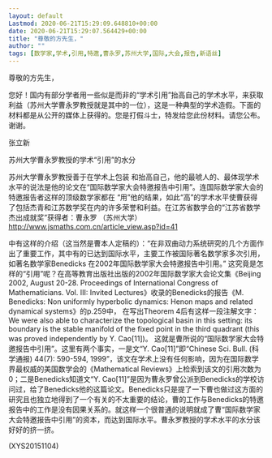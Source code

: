 ```yaml
---
layout: default
Lastmod: 2020-06-21T15:29:09.648810+00:00
date: 2020-06-21T15:29:07.564429+00:00
title: "尊敬的方先生，"
author: ""
tags: [数学家,学术,引用,特邀,曹永罗,苏州大学,国际,大会,报告,新语丝]
---
```


尊敬的方先生，

您好！国内有部分学者用一些似是而非的“学术引用”抬高自己的学术水平，来获取利益（苏州大学曹永罗教授就是其中的一位），这是一种典型的学术造假。下面的材料都是从公开的媒体上获得的。您是打假斗士，特发给您此份材料。请您公布。谢谢。

张立新

苏州大学曹永罗教授的学术“引用”的水分

苏州大学曹永罗教授善于在学术上包装 和抬高自己，他的最唬人的、最体现学术水平的说法是他的论文在“国际数学家大会特邀报告中引用”。连国际数学家大会的特邀报告者这样的顶级数学家都在 “用”他的结果，如此“高”的学术水平使曹获得了包括杰青和江苏数学奖在内的许多荣誉和利益。在江苏省数学会的“江苏省数学杰出成就奖”获得者：曹永罗 （苏州大学）　　http://www.jsmaths.com.cn/article_view.asp?id=41

中有这样的介绍（这当然是曹本人定稿的）：“在非双曲动力系统研究的几个方面作出了重要工作，其中有的已达到国际水平，主要工作被国际著名数学家多次引用，如著名数学家Benedicks 在2002年国际数学家大会特邀报告中引用。” 这究竟是怎样的“引用”呢？在高等教育出版社出版的2002年国际数学家大会论文集《Beijing 2002, August 20-28. Proceedings of International Congress of Mathematicians. Vol. III: Invited Lectures》收录的Benedicks的报告《M. Benedicks: Non uniformly hyperbolic dynamics: Henon maps and related dynamical systems》的p.259中， 在写出Theorem 4后有这样一段注解文字：We were also able to characterize the topological basin in this setting: its boundary is the stable manifold of the fixed point in the third quadrant (this was proved independently by Y. Cao[11])。 这就是曹所说的“国际数学家大会特邀报告中引用”。这里有两个事实，一是文“Y. Cao[11]”即“Chinese Sci. Bull. (科学通报) 44(7): 590-594, 1999”，该文在学术上没有任何影响，因为在国际数学界最权威的美国数学会的《Mathematical Reviews》上检索到该文的引用次数为0；二是Benedicks知道文“Y. Cao[11]”是因为曹永罗曾公派到Benedicks的学校访问过，给了Benedicks他的这篇论文。Benedicks只是提了一下曹也做过这方面的研究且也独立地得到了一个有关的不太重要的结论，曹的工作与Benedicks的特邀报告中的工作是没有因果关系的。就这样一个很普通的说明就成了曹“国际数学家大会特邀报告中引用”的资本，而达到国际水平。曹永罗教授的学术水平的水分该好好的挤一挤。

(XYS20151104)

